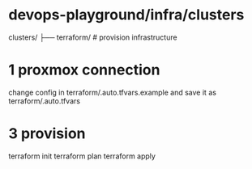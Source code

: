# devops-playground/infra/clusters

clusters/
├── terraform/              # provision infrastructure



# 1 proxmox connection
change config in terraform/.auto.tfvars.example and save it as terraform/.auto.tfvars

# 3 provision
terraform init
terraform plan
terraform apply
